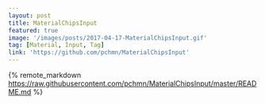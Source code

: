 ```yaml
---
layout: post
title: MaterialChipsInput
featured: true
image: '/images/posts/2017-04-17-MaterialChipsInput.gif'
tag: [Material, Input, Tag]
link: 'https://github.com/pchmn/MaterialChipsInput'
---
```


{% remote_markdown https://raw.githubusercontent.com/pchmn/MaterialChipsInput/master/README.md %}
